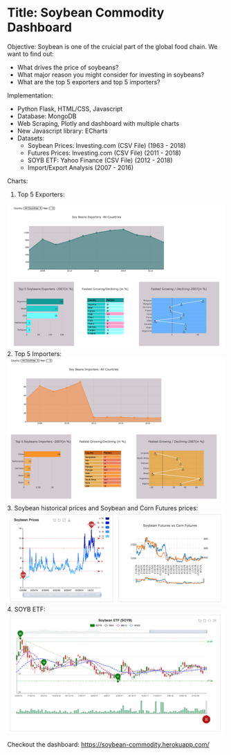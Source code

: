 # Title: Soybean Commodity Dashboard
Objective: Soybean is one of the cruicial part of the global food chain. We want to find out:
- What drives the price of soybeans?
- What major reason you might consider for investing in soybeans?
- What are the top 5 exporters and top 5 importers?

Implementation:
- Python Flask, HTML/CSS, Javascript
- Database: MongoDB
- Web Scraping, Plotly and dashboard with multiple charts
- New Javascript library: ECharts
- Datasets:
  - Soybean Prices: Investing.com (CSV File) (1963 - 2018)
  - Futures Prices: Investing.com (CSV File) (2011 - 2018)
  - SOYB ETF: Yahoo Finance (CSV File) (2012 - 2018)
  - Import/Export Analysis (2007 - 2016)

Charts:
1. Top 5 Exporters:
<img src = "expoters.png">
2. Top 5 Importers:
<img src = "importers.png">
3. Soybean historical prices and Soybean and Corn Futures prices:
<img src = "price vs. futures.png">
4. SOYB ETF:
<img src = "SOYB_eft.png">


Checkout the dashboard: https://soybean-commodity.herokuapp.com/
